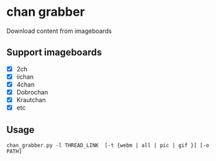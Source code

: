 # chan grabber
Download content from imageboards

Support imageboards
-------------------
- [x] 2ch
- [x] iichan
- [x] 4chan
- [x] Dobrochan
- [x] Krautchan
- [x] etc

Usage
-------------------
`chan_grabber.py -l THREAD_LINK  [-t {webm | all | pic | gif }] [-o PATH]`
